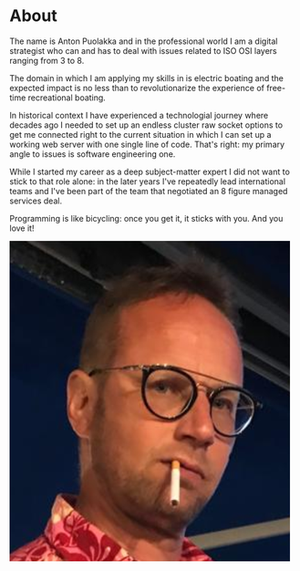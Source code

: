 
About
=====

The name is Anton Puolakka and in the professional world I am a digital strategist who can and has to deal with issues related to ISO OSI layers ranging from 3 to 8.

The domain in which I am applying my skills in is electric boating and the expected impact is no less than to revolutionarize the experience of free-time recreational boating.

In historical context I have experienced a technologial journey where decades ago I needed to set up an endless cluster raw socket options to get me connected right to the current situation in which I can set up a working web server with one single line of code. That's right: my primary angle to issues is software engineering one.

While I started my career as a deep subject-matter expert I did not want to stick to that role alone: in the later years I've repeatedly lead international teams and I've been part of the team that negotiated an 8 figure managed services deal.

Programming is like bicycling: once you get it, it sticks with you. And you love it!

![my mice face][rumble]

[rumble]: https://raw.githubusercontent.com/aaltomcc/cs-ej4101-fall-2019-028-starter/master/rumble.png "YOLO vs. smoking is bad for you"
